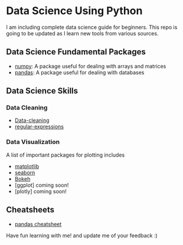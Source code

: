 # Data Science Using Python

I am including complete data science guide for beginners. This repo is going to be updated as I learn new tools from various sources. 

## Data Science Fundamental Packages

* [numpy](https://github.com/mustafarrag/data-science/blob/master/numpy.ipynb): A package useful for dealing with arrays and matrices 
* [pandas](https://github.com/mustafarrag/data-science/blob/master/pandas.ipynb): A package useful for dealing with databases  

## Data Science Skills

### Data Cleaning
* [Data-cleaning](https://github.com/mustafarrag/data-science/tree/master/data-cleaning)
* [regular-expressions](https://github.com/mustafarrag/data-science/blob/master/data-cleaning/regular_expressions.ipynb)
### Data Visualization
A list of important packages for plotting includes
* [matplotlib](https://github.com/mustafarrag/data-science/blob/master/matplotlib.ipynb)
* [seaborn](https://github.com/mustafarrag/data-science/blob/master/data-visualizations/seaborn.ipynb)
* [Bokeh](https://github.com/mustafarrag/data-science/blob/master/data-visualizations/Bokeh.ipynb)
* [ggplot] coming soon!
* [plotly] coming soon!

## Cheatsheets

* [pandas cheatsheet](https://github.com/mustafarrag/data-science/blob/master/cheatsheets/pandas.pdf)

Have fun learning with me! and update me of your feedback :)

